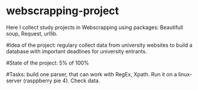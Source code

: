 # webscrapping-project
Here I collect study projects in Webscrapping using packages: Beautifull soup, Request, urllib. 

#Idea of the project: regulary collect data from university websites to build a database with important deadlines for university entrants. 

#State of the project: 5% of 100%

#Tasks: build one parser, that can work with RegEx, Xpath. Run it on a linux-server (rasppberry pie 4). Check data.
